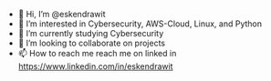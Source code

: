 - 👋 Hi, I’m @eskendrawit
- 👀 I’m interested in Cybersecurity, AWS-Cloud, Linux, and Python
- 🌱 I’m currently studying Cybersecurity
- 💞️ I’m looking to collaborate on projects
- 📫 How to reach me reach me on linked in https://www.linkedin.com/in/eskendrawit

<!---
eskendrawit/eskendrawit is a ✨ special ✨ repository because its `README.md` (this file) appears on your GitHub profile.
You can click the Preview link to take a look at your changes.
--->

